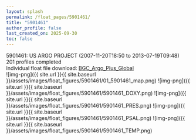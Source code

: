 ```yaml
---
layout: splash
permalink: /float_pages/5901461/
title: "5901461"
author_profile: false
last_created_on: 2025-09-30
toc: false
---
```

 
5901461: US ARGO PROJECT (2007-11-20T18:50 to 2013-07-19T09:48)\
201 profiles completed\
Individual float file download: [BGC_Argo_Plus_Global](https://ftp.soest.hawaii.edu/bgc_argo_plus/Individual_Floats/outliers_removed/5901461_Sprof_processed.nc)\
![img-png]({{ site.url }}{{ site.baseurl }}/assets/images/float_figures/5901461/01_5901461_map.png)
![img-png]({{ site.url }}{{ site.baseurl }}/assets/images/float_figures/5901461/5901461_DOXY.png)
![img-png]({{ site.url }}{{ site.baseurl }}/assets/images/float_figures/5901461/5901461_PRES.png)
![img-png]({{ site.url }}{{ site.baseurl }}/assets/images/float_figures/5901461/5901461_PSAL.png)
![img-png]({{ site.url }}{{ site.baseurl }}/assets/images/float_figures/5901461/5901461_TEMP.png)
